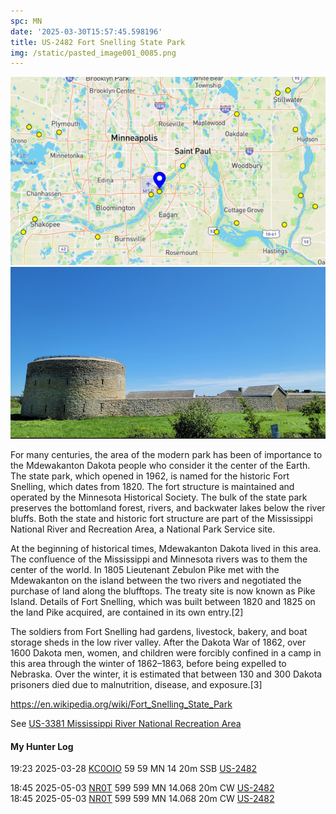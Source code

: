 ```yaml
---
spc: MN
date: '2025-03-30T15:57:45.598196'
title: US-2482 Fort Snelling State Park
img: /static/pasted_image001_0085.png
---
```


![pasted_image.png](/static/pasted_image_0103.png)
![pasted_image001.png](/static/pasted_image001_0085.png)

For many centuries, the area of the modern park has been of importance to the Mdewakanton Dakota people who consider it the center of the Earth. The state park, which opened in 1962, is named for the historic Fort Snelling, which dates from 1820. The fort structure is maintained and operated by the Minnesota Historical Society. The bulk of the state park preserves the bottomland forest, rivers, and backwater lakes below the river bluffs. Both the state and historic fort structure are part of the Mississippi National River and Recreation Area, a National Park Service site. 


At the beginning of historical times, Mdewakanton Dakota lived in this area. The confluence of the Mississippi and Minnesota rivers was to them the center of the world. In 1805 Lieutenant Zebulon Pike met with the Mdewakanton on the island between the two rivers and negotiated the purchase of land along the blufftops. The treaty site is now known as Pike Island. Details of Fort Snelling, which was built between 1820 and 1825 on the land Pike acquired, are contained in its own entry.[2]

The soldiers from Fort Snelling had gardens, livestock, bakery, and boat storage sheds in the low river valley. After the Dakota War of 1862, over 1600 Dakota men, women, and children were forcibly confined in a camp in this area through the winter of 1862–1863, before being expelled to Nebraska. Over the winter, it is estimated that between 130 and 300 Dakota prisoners died due to malnutrition, disease, and exposure.[3] 

https://en.wikipedia.org/wiki/Fort_Snelling_State_Park


See [US-3381 Mississippi River National Recreation Area](US-3381%20Mississippi%20River%20National%20Recreation%20Area.md)


#### My Hunter Log
19:23    2025-03-28    [KC0OIO](https://qrz.com/db/KC0OIO)    59    59    MN    14    20m    SSB    [US-2482](https://pota.app/#/park/US-2482)

18:45    2025-05-03    [NR0T](https://qrz.com/db/NR0T)    599    599    MN    14.068    20m    CW    [US-2482](https://pota.app/#/park/US-2482)
<BR>18:45	2025-05-03	[NR0T](https://qrz.com/db/NR0T)	599	599	MN	14.068	20m	CW	[US-2482](https://pota.app/#/park/US-2482)